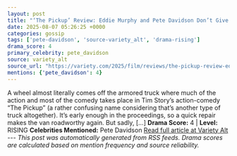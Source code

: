 ```yaml
---
layout: post
title: "‘The Pickup’ Review: Eddie Murphy and Pete Davidson Don’t Give a Truck in a Fitful Action Comedy"
date: 2025-08-07 05:26:25 +0000
categories: gossip
tags: ['pete-davidson', 'source-variety_alt', 'drama-rising']
drama_score: 4
primary_celebrity: pete_davidson
source: variety_alt
source_url: "https://variety.com/2025/film/reviews/the-pickup-review-eddie-murphy-pete-davidson-1236480878/"
mentions: {'pete_davidson': 4}
---
```


​​A wheel almost literally comes off the armored truck where much of the action and most of the comedy takes place in Tim Story’s action-comedy “The Pickup” (a rather confusing name considering that’s another type of truck altogether). It’s early enough in the proceedings, so a quick repair makes the van roadworthy again. But sadly, […] **Drama Score:** 4 | **Level:** RISING **Celebrities Mentioned:** Pete Davidson [Read full article at Variety Alt](https://variety.com/2025/film/reviews/the-pickup-review-eddie-murphy-pete-davidson-1236480878/) --- *This post was automatically generated from RSS feeds. Drama scores are calculated based on mention frequency and source reliability.*
